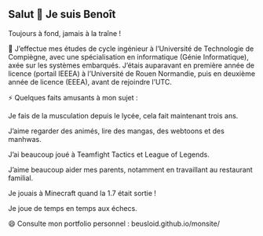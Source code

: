## Salut 👋 Je suis Benoît

Toujours à fond, jamais à la traîne !

📓 J’effectue mes études de cycle ingénieur à l’Université de Technologie de Compiègne, avec une spécialisation en informatique (Génie Informatique), axée sur les systèmes embarqués.
J’étais auparavant en première année de licence (portail IEEEA) à l’Université de Rouen Normandie, puis en deuxième année de licence (EEEA), avant de rejoindre l’UTC.

⚡ Quelques faits amusants à mon sujet :

Je fais de la musculation depuis le lycée, cela fait maintenant trois ans.

J’aime regarder des animés, lire des mangas, des webtoons et des manhwas.

J’ai beaucoup joué à Teamfight Tactics et League of Legends.

J’aime beaucoup aider mes parents, notamment en travaillant au restaurant familial.

Je jouais à Minecraft quand la 1.7 était sortie !

Je joue de temps en temps aux échecs.

😄 Consulte mon portfolio personnel : beusloid.github.io/monsite/
